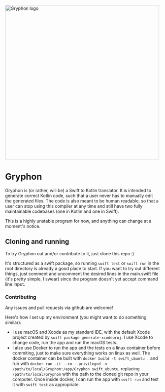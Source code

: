 <div id="logo" style="width: 500pt; overflow: auto"><img src="https://github.com/vinivendra/Gryphon/raw/master/Gryphon%20Logo.png" alt="Gryphon logo" width="500"></div>

# Gryphon


Gryphon is (or rather, will be) a Swift to Kotlin translator. It is intended to generate correct Kotlin code, such that a user never has to manually edit the generated files. The code is also meant to be human readable, so that a user can stop using this compiler at any time and still have two fully maintainable codebases (one in Kotlin and one in Swift).

This is a highly unstable program for now, and anything can change at a moment's notice.

## Cloning and running

To try Gryphon out and/or contribute to it, just clone this repo :)

It's structured as a swift package, so running `swift test` or `swift run` in the root directory is already a good place to start. If you want to try out different things, just comment and uncomment the desired lines in the main.swift file (it's pretty simple, I swear) since the program doesn't yet accept command line input.

### Contributing

Any issues and pull requests via github are welcome!

Here's how I set up my environment (you might want to do something similar):

- I use macOS and Xcode as my standard IDE, with the default Xcode project created by `swift package generate-xcodeproj`. I use Xcode to change code, run the app and run the macOS tests.
- I also use Docker to run the app and the tests on a linux container before commiting, just to make sure everything works on linux as well. The docker container can be built with `docker build -t swift_ubuntu .` and run with `docker run -it --rm --privileged -v /path/to/local/Gryphon:/app/Gryphon swift_ubuntu`, replacing `/path/to/local/Gryphon` with the path to the cloned git repo in your computer. Once inside docker, I can run the app with `swift run` and test it with `swift test` as appropriate.


